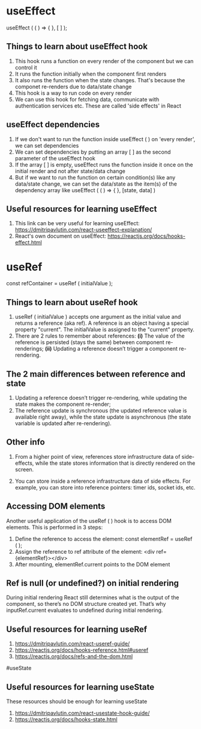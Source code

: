 
# useEffect

useEffect ( ( ) => { }, [ ] );

## Things to learn about useEffect hook

01. This hook runs a function on every render of the component but we can control it
02. It runs the function initially when the component first renders
03. It also runs the function when the state changes. That's because the componet re-renders due to data/state change
04. This hook is a way to run code on every render 
05. We can use this hook for fetching data, communicate with authentication services etc. These are called 'side effects' in React

## useEffect dependencies
01. If we don't want to run the function inside useEffect ( ) on 'every render', we can set dependencies
02. We can set dependencies by putting an array [ ] as the second parameter of the useEffect hook
03. If the array [ ] is empty, useEffect runs the function inside it once on the initial render and not after state/data change
04. But if we want to run the function on certain condition(s) like any data/state change, we can set the data/state as the item(s) of the dependency array like useEffect ( ( ) => { }, [state, data] )

## Useful resources for learning useEffect

01. This link can be very useful for learning useEffect:  https://dmitripavlutin.com/react-useeffect-explanation/
02. React's own document on useEffect:  https://reactjs.org/docs/hooks-effect.html


# useRef

const refContainer = useRef ( initialValue ); 

## Things to learn about useRef hook
01. useRef ( initialValue ) accepts one argument as the initial value and returns a reference (aka ref). A reference is an object having a special property "current". The initialValue is assigned to the "current" property.
02. There are 2 rules to remember about references: <b>(i)</b> The value of the reference is persisted (stays the same) between component re-renderings; <b>(ii)</b> Updating a reference doesn’t trigger a component re-rendering.

## The 2 main differences between reference and state 
01. Updating a reference doesn’t trigger re-rendering, while updating the state makes the component re-render;
02. The reference update is synchronous (the updated reference value is available right away), while the state update is asynchronous (the state variable is updated after re-rendering).

## Other info
01. From a higher point of view, references store infrastructure data of side-effects, while the state stores information that is directly rendered on the screen.

02. You can store inside a reference infrastructure data of side effects. For example, you can store into reference pointers: timer ids, socket ids, etc.

## Accessing DOM elements 
Another useful application of the useRef ( ) hook is to access DOM elements. This is performed in 3 steps:

1. Define the reference to access the element: const elementRef = useRef ( );
2. Assign the reference to ref attribute of the element: &lt;div ref={elementRef}&gt;&lt;/div&gt;
3. After mounting, elementRef.current points to the DOM element

## Ref is null (or undefined?) on initial rendering
During initial rendering React still determines what is the output of the component, so there’s no DOM structure created yet. That’s why inputRef.current evaluates to undefined during initial rendering.

## Useful resources for learning useRef
01. https://dmitripavlutin.com/react-useref-guide/
02. https://reactjs.org/docs/hooks-reference.html#useref
03. https://reactjs.org/docs/refs-and-the-dom.html

#useState 

## Useful resources for learning useState
These resources should be enough for learning useState
01. https://dmitripavlutin.com/react-usestate-hook-guide/
02. https://reactjs.org/docs/hooks-state.html